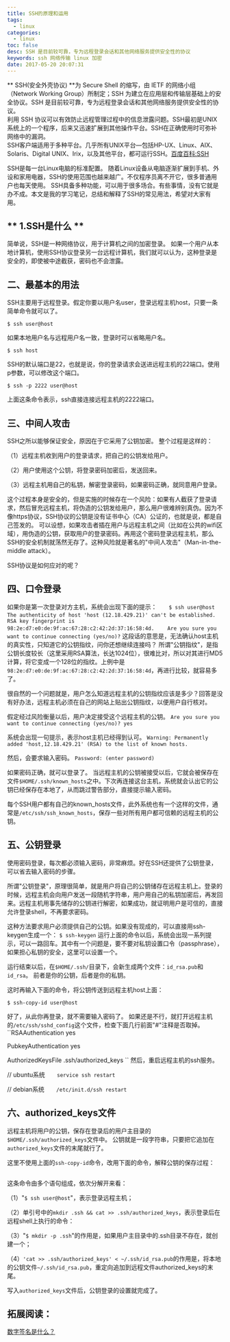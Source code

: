 ```yaml
---
title: SSH的原理和运用
tags:
  - linux
categories:
  - linux
toc: false
desc: SSH 是目前较可靠，专为远程登录会话和其他网络服务提供安全性的协议
keywords: ssh 网络传输 linux 加密
date: 2017-05-20 20:07:31
---
```


** SSH(安全外壳协议) **为 Secure Shell 的缩写，由 IETF 的网络小组（Network Working Group）所制定；SSH 为建立在应用层和传输层基础上的安全协议。SSH 是目前较可靠，专为远程登录会话和其他网络服务提供安全性的协议。     
利用 SSH 协议可以有效防止远程管理过程中的信息泄露问题。SSH最初是UNIX系统上的一个程序，后来又迅速扩展到其他操作平台。SSH在正确使用时可弥补网络中的漏洞。  
SSH客户端适用于多种平台。几乎所有UNIX平台—包括HP-UX、Linux、AIX、Solaris、Digital   UNIX、Irix，以及其他平台，都可运行SSH。[百度百科:SSH](https://0x9.me/xuSFD)
<!--more-->

SSH是每一台Linux电脑的标准配置。
随着Linux设备从电脑逐渐扩展到手机、外设和家用电器，SSH的使用范围也越来越广。不仅程序员离不开它，很多普通用户也每天使用。
SSH具备多种功能，可以用于很多场合。有些事情，没有它就是办不成。本文是我的学习笔记，总结和解释了SSH的常见用法，希望对大家有用。
## ** 1.SSH是什么 ** 
简单说，SSH是一种网络协议，用于计算机之间的加密登录。
如果一个用户从本地计算机，使用SSH协议登录另一台远程计算机，我们就可以认为，这种登录是安全的，即使被中途截获，密码也不会泄露。  
## **二、最基本的用法**
SSH主要用于远程登录。假定你要以用户名user，登录远程主机host，只要一条简单命令就可以了。
```
$ ssh user@host
```

如果本地用户名与远程用户名一致，登录时可以省略用户名。
```
$ ssh host
```

SSH的默认端口是22，也就是说，你的登录请求会送进远程主机的22端口。使用p参数，可以修改这个端口。
```
$ ssh -p 2222 user@host
```
上面这条命令表示，ssh直接连接远程主机的2222端口。

## **三、中间人攻击**
SSH之所以能够保证安全，原因在于它采用了公钥加密。
整个过程是这样的：

（1）远程主机收到用户的登录请求，把自己的公钥发给用户。

（2）用户使用这个公钥，将登录密码加密后，发送回来。

（3）远程主机用自己的私钥，解密登录密码，如果密码正确，就同意用户登录。

这个过程本身是安全的，但是实施的时候存在一个风险：如果有人截获了登录请求，然后冒充远程主机，将伪造的公钥发给用户，那么用户很难辨别真伪。因为不像https协议，SSH协议的公钥是没有证书中心（CA）公证的，也就是说，都是自己签发的。
可以设想，如果攻击者插在用户与远程主机之间（比如在公共的wifi区域），用伪造的公钥，获取用户的登录密码。再用这个密码登录远程主机，那么SSH的安全机制就荡然无存了。这种风险就是著名的"中间人攻击"（Man-in-the-middle attack）。

SSH协议是如何应对的呢？

## **四、口令登录**
如果你是第一次登录对方主机，系统会出现下面的提示：
``
　　$ ssh user@host
　　The authenticity of host 'host (12.18.429.21)' can't be established.
　　RSA key fingerprint is 98:2e:d7:e0:de:9f:ac:67:28:c2:42:2d:37:16:58:4d.
　　Are you sure you want to continue connecting (yes/no)?
``
  这段话的意思是，无法确认host主机的真实性，只知道它的公钥指纹，问你还想继续连接吗？
所谓"公钥指纹"，是指公钥长度较长（这里采用RSA算法，长达1024位），很难比对，所以对其进行MD5计算，将它变成一个128位的指纹。上例中是`98:2e:d7:e0:de:9f:ac:67:28:c2:42:2d:37:16:58:4d`，再进行比较，就容易多了。

  很自然的一个问题就是，用户怎么知道远程主机的公钥指纹应该是多少？回答是没有好办法，远程主机必须在自己的网站上贴出公钥指纹，以便用户自行核对。

假定经过风险衡量以后，用户决定接受这个远程主机的公钥。
``Are you sure you want to continue connecting (yes/no)? yes``

系统会出现一句提示，表示host主机已经得到认可。
``Warning: Permanently added 'host,12.18.429.21' (RSA) to the list of known hosts.``

然后，会要求输入密码。
``Password: (enter password)``

如果密码正确，就可以登录了。
当远程主机的公钥被接受以后，它就会被保存在文件`$HOME/.ssh/known_hosts`之中。下次再连接这台主机，系统就会认出它的公钥已经保存在本地了，从而跳过警告部分，直接提示输入密码。

每个SSH用户都有自己的known_hosts文件，此外系统也有一个这样的文件，通常是``/etc/ssh/ssh_known_hosts``，保存一些对所有用户都可信赖的远程主机的公钥。

## **五、公钥登录**
使用密码登录，每次都必须输入密码，非常麻烦。好在SSH还提供了公钥登录，可以省去输入密码的步骤。

所谓"公钥登录"，原理很简单，就是用户将自己的公钥储存在远程主机上。登录的时候，远程主机会向用户发送一段随机字符串，用户用自己的私钥加密后，再发回来。远程主机用事先储存的公钥进行解密，如果成功，就证明用户是可信的，直接允许登录shell，不再要求密码。

这种方法要求用户必须提供自己的公钥。如果没有现成的，可以直接用ssh-keygen生成一个：
```$ ssh-keygen```
  运行上面的命令以后，系统会出现一系列提示，可以一路回车。其中有一个问题是，要不要对私钥设置口令（passphrase），如果担心私钥的安全，这里可以设置一个。

运行结束以后，在`$HOME/.ssh/`目录下，会新生成两个文件：`id_rsa.pub`和`id_rsa`。
前者是你的公钥，后者是你的私钥。

这时再输入下面的命令，将公钥传送到远程主机host上面：

```$ ssh-copy-id user@host```

好了，从此你再登录，就不需要输入密码了。
如果还是不行，就打开远程主机的`/etc/ssh/sshd_config`这个文件，检查下面几行前面"#"注释是否取掉。
``RSAAuthentication yes

PubkeyAuthentication yes 

AuthorizedKeysFile .ssh/authorized_keys
``
然后，重启远程主机的ssh服务。

// ubuntu系统　　``service ssh restart``

// debian系统　　``/etc/init.d/ssh restart``

## **六、authorized_keys文件**
远程主机将用户的公钥，保存在登录后的用户主目录的``$HOME/.ssh/authorized_keys``文件中。
公钥就是一段字符串，只要把它追加在``authorized_keys``文件的末尾就行了。

这里不使用上面的``ssh-copy-id``命令，改用下面的命令，解释公钥的保存过程：

```$ ssh user@host 'mkdir -p .ssh && cat >> .ssh/authorized_keys' < ~/.ssh/id_rsa.pub
```

这条命令由多个语句组成，依次分解开来看：

（1）"``$ ssh user@host``"，表示登录远程主机；

（2）单引号中的``mkdir .ssh && cat >> .ssh/authorized_keys``，表示登录后在远程shell上执行的命令：

（3）"``$ mkdir -p .ssh``"的作用是，如果用户主目录中的.ssh目录不存在，就创建一个；

（4）``'cat >> .ssh/authorized_keys' < ~/.ssh/id_rsa.pub``的作用是，将本地的公钥文件``~/.ssh/id_rsa.pub``，重定向追加到远程文件authorized_keys的末尾。

写入``authorized_keys``文件后，公钥登录的设置就完成了。



## 拓展阅读：
[数字签名是什么？](http://www.ruanyifeng.com/blog/2011/08/what_is_a_digital_signature.html)